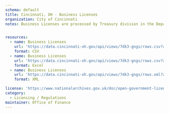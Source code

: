 ```yaml
---
schema: default
title: Cincinnati, OH - Business Licenses
organization: City of Cincinnati
notes: Business Licenses are processed by Treasury division in the Department of Finance. This dataset includes licenses pertaining to Amusement Games, Antique Dealer, Appliance Dealer, Ball Grounds, Billiards and Pool, Cabaret, Carousels, Chauffeur, Circus, Dance Hall, Junk, Second Hand, Scrap, Massage Services, Motor Vehicle Salvage, Skating Rink, Theater, etc.


resources:
  - name: Business Licenses
    url: 'https://data.cincinnati-oh.gov/api/views/7dk3-gngs/rows.csv?accessType=DOWNLOAD'
    format: CSV
  - name: Business Licenses
    url: 'https://data.cincinnati-oh.gov/api/views/7dk3-gngs/rows.csv?accessType=DOWNLOAD&bom=true&format=true'
    format: Excel
  - name: Business Licenses
    url: 'https://data.cincinnati-oh.gov/api/views/7dk3-gngs/rows.xml?accessType=DOWNLOAD'
    format: XML

license: 'https://www.nationalarchives.gov.uk/doc/open-government-licence/version/3/'
category:
  - Licensing / Regulations
maintainer: Office of Finance
---
```

